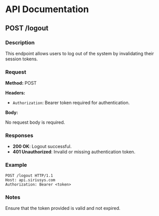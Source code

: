 # API Documentation

## POST /logout

### Description

This endpoint allows users to log out of the system by invalidating their session tokens.

### Request

**Method:** POST

**Headers:**

- `Authorization`: Bearer token required for authentication.

**Body:**

No request body is required.

### Responses

- **200 OK**: Logout successful.
- **401 Unauthorized**: Invalid or missing authentication token.

### Example

```
POST /logout HTTP/1.1
Host: api.siriusys.com
Authorization: Bearer <token>
```

### Notes

Ensure that the token provided is valid and not expired.